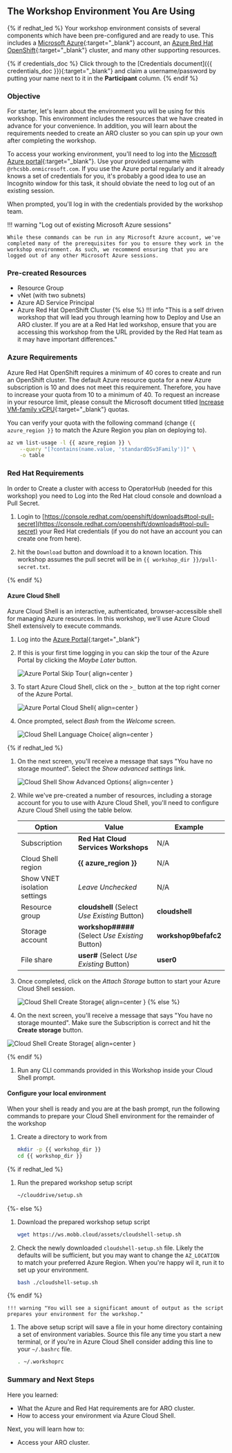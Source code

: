 ## The Workshop Environment You Are Using

{% if redhat_led %}
Your workshop environment consists of several components which have been pre-configured and are ready to use. This includes a [Microsoft Azure](https://azure.microsoft.com/en-us/){:target="_blank"} account, an [Azure Red Hat OpenShift](https://azure.microsoft.com/en-us/products/openshift/){:target="_blank"} cluster, and many other supporting resources.

{% if credentials_doc %}
Click through to the [Credentials document]({{ credentials_doc }}){:target="_blank"} and claim a username/password by putting your name next to it in the **Participant** column.
{% endif %}

### Objective

For starter, let's learn about the environment you will be using for this workshop. This environment includes the resources that we have created in advance for your convenience. In addition, you will learn about the requirements needed to create an ARO cluster so you can spin up your own after completing the workshop.

To access your working environment, you'll need to log into the [Microsoft Azure portal](https://portal.azure.com){:target="_blank"}.  Use your provided username with `@rhcsbb.onmicrosoft.com`. If you use the Azure portal regularly and it already knows a set of credentials for you, it's probably a good idea to use an Incognito window for this task, it should obviate the need to log out of an existing session.

When prompted, you'll log in with the credentials provided by the workshop team.

!!! warning "Log out of existing Microsoft Azure sessions"

    While these commands can be run in any Microsoft Azure account, we've completed many of the prerequisites for you to ensure they work in the workshop environment. As such, we recommend ensuring that you are logged out of any other Microsoft Azure sessions.

### Pre-created Resources

- Resource Group
- vNet (with two subnets)
- Azure AD Service Principal
- Azure Red Hat OpenShift Cluster
{% else %}
!!! info "This is a self driven workshop that will lead you through learning how to Deploy and Use an ARO cluster.  If you are at a Red Hat led workshop, ensure that you are accessing this workshop from the URL provided by the Red Hat team as it may have important differences."

### Azure Requirements

Azure Red Hat OpenShift requires a minimum of 40 cores to create and run an OpenShift cluster. The default Azure resource quota for a new Azure subscription is 10 and does not meet this requirement. Therefore, you have to increase your quota from 10 to a minimum of 40. To request an increase in your resource limit, please consult the Microsoft document titled [Increase VM-family vCPU](https://docs.microsoft.com/en-us/azure/azure-portal/supportability/per-vm-quota-requests){:target="_blank"} quotas.

You can verify your quota with the following command (change `{{ azure_region }}` to match the Azure Region you plan on deploying to).

```bash
az vm list-usage -l {{ azure_region }} \
    --query "[?contains(name.value, 'standardDSv3Family')]" \
    -o table
```

### Red Hat Requirements

In order to Create a cluster with access to OperatorHub (needed for this workshop) you need to Log into the Red Hat cloud console and download a Pull Secret.

1. Login to [https://console.redhat.com/openshift/downloads#tool-pull-secret](https://console.redhat.com/openshift/downloads#tool-pull-secret) your Red Hat credentials (if you do not have an account you can create one from here).

1. hit the `Download` button and download it to a known location. This workshop assumes the pull secret will be in `{{ workshop_dir }}/pull-secret.txt`.

<!--
### Local Environment Setup

In order to complete this workshop you will need access to the Azure Portal and Azure APIs,  You will also need access to several websites such as GitHub and you will need to be able to access the Cluster's API and Console.  In general if you can browse any HTTPS (:443) site and can also access a the OpenShift API default port (:6443) you should be safe to run this workshop on your local machine.

If you do not meet these requirements, or you have a Windows (without WSL2) workstation you should consider using Azure Cloud Shell as described below.
-->
{% endif %}

#### Azure Cloud Shell

Azure Cloud Shell is an interactive, authenticated, browser-accessible shell for managing Azure resources. In this workshop, we'll use Azure Cloud Shell extensively to execute commands.

1. Log into the [Azure Portal](https://portal.azure.com){:target="_blank"}

1. If this is your first time logging in you can skip the tour of the Azure Portal by clicking the *Maybe Later* button.

    ![Azure Portal Skip Tour](../assets/images/overview-skip-tour.png){ align=center }

1. To start Azure Cloud Shell, click on the `>_` button at the top right corner of the Azure Portal.

    ![Azure Portal Cloud Shell](../assets/images/overview-cloud-shell-icon.png){ align=center }

1. Once prompted, select *Bash* from the *Welcome* screen.

    ![Cloud Shell Language Choice](../assets/images/cloud-shell-bash.png){ align=center }

{% if redhat_led %}
1. On the next screen, you'll receive a message that says "You have no storage mounted". Select the *Show advanced settings* link.

    ![Cloud Shell Show Advanced Options](../assets/images/cloud-shell-show-advanced-options.png){ align=center }

1. While we've pre-created a number of resources, including a storage account for you to use with Azure Cloud Shell, you'll need to configure Azure Cloud Shell using the table below.

    | Option     | Value                               | Example |
    | ----------- | ------------------------------------ | -------- |
    | Subscription       | **Red Hat Cloud Services Workshops**  | N/A |
    | Cloud Shell region       | **{{ azure_region }}**                 | N/A |
    | Show VNET isolation settings    | *Leave Unchecked* | N/A |
    | Resource group       | **cloudshell** (Select *Use Existing* Button) | **cloudshell** |
    | Storage account       | **workshop#####** (Select *Use Existing* Button) | **workshop9befafc2** |
    | File share       | **user#** (Select *Use Existing* Button) | **user0** |

1. Once completed, click on the *Attach Storage* button to start your Azure Cloud Shell session.

    ![Cloud Shell Create Storage](../assets/images/cloud-shell-create-storage.png){ align=center }
{% else %}
1. On the next screen, you'll receive a message that says "You have no storage mounted". Make sure the Subscription is correct and hit the **Create storage** button.

![Cloud Shell Create Storage](../assets/images/cloud-shell-create-storage-public.png){ align=center }

{% endif %}

1. Run any CLI commands provided in this Workshop inside your Cloud Shell prompt.

#### Configure your local environment

When your shell is ready and you are at the bash prompt, run the following commands to prepare your Cloud Shell environment for the remainder of the workshop

1. Create a directory to work from

    ```bash
    mkdir -p {{ workshop_dir }}
    cd {{ workshop_dir }}
    ```

{% if redhat_led %}

1. Run the prepared workshop setup script

    ```bash
    ~/clouddrive/setup.sh
    ```
{%- else %}
1. Download the prepared workshop setup script

    ```bash
    wget https://ws.mobb.cloud/assets/cloudshell-setup.sh
    ```

1. Check the newly downloaded `cloudshell-setup.sh` file. Likely the defaults will be sufficient, but you may want to change the `AZ_LOCATION` to match your preferred Azure Region. When you're happy wil it, run it to set up your environment.

    ```bash
    bash ./cloudshell-setup.sh
    ```
{% endif %}

    !!! warning "You will see a significant amount of output as the script prepares your environment for the workshop."

1. The above setup script will save a file in your home directory containing a set of environment variables. Source this file any time you start a new terminal, or if you're in Azure Cloud Shell consider adding this line to your `~/.bashrc` file.

    ```bash
    . ~/.workshoprc
    ```

### Summary and Next Steps

Here you learned:

* What the Azure and Red Hat requirements are for ARO cluster.
* How to access your environment via Azure Cloud Shell.

Next, you will learn how to:

* Access your ARO cluster. 